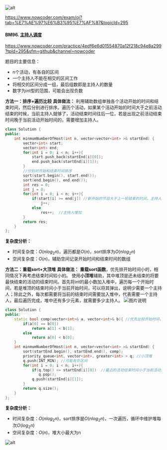 ![alt](https://uploadfiles.nowcoder.com/bm/top101-head.jpg)

https://www.nowcoder.com/exam/oj?tab=%E7%AE%97%E6%B3%95%E7%AF%87&topicId=295


#### BM96. [主持人调度](https://www.nowcoder.com/practice/4edf6e6d01554870a12f218c94e8a299?tpId=295&sfm=github&channel=nowcoder)


https://www.nowcoder.com/practice/4edf6e6d01554870a12f218c94e8a299?tpId=295&sfm=github&channel=nowcoder


题目的主要信息：

- n个活动，有各自的区间
- 一个主持人不能在相交的区间工作
- 将相交的区间分成一组，最后组数即是主持人的数量
- 数字为int型的范围，可能会出现负数

**方法一：排序+遍历比较**
**具体做法：**
利用辅助数组单独各个活动开始的时间和结束时间，然后分别进行排序。遍历个活动，如果某个活动开始的时间大于之前活动结束的时候，当前主持人就够了，活动结束时间往后一位，若是出现之前活动结束时间晚于当前活动开始时间的，需要增加主持人。
```c++
class Solution {
public:
    int minmumNumberOfHost(int n, vector<vector<int> >& startEnd) {
        vector<int> start;
        vector<int> end;
        for(int i = 0; i < n; i++){
            start.push_back(startEnd[i][0]);
            end.push_back(startEnd[i][1]);
        }
        //分别对开始和结束时间排序
        sort(start.begin(), start.end());
        sort(end.begin(), end.end());
        int res = 0;
        int j = 0;
        for(int i = 0; i < n; i++){
            if(start[i] >= end[j]) //新开始的节目大于上一轮结束的时间，主持人不变
                j++;  
            else
                res++;  //主持人增加
        }
        return res;
    }
};
```

**复杂度分析：**
- 时间复杂度：$O(nlog_2n)$，遍历都是$O(n)$，sort排序为$O(nlog_2n)$
- 空间复杂度：$O(n)$，辅助空间记录开始时间和结束时间的数组


**方法二：重载sort+大顶堆**
**具体做法：**
**重载sort函数**，优先排开始时间小的，相同情况下再考虑结束时间较小的。
使用**小顶堆**辅助，其中堆顶是还未结束的将要最快结束的活动的结束时间。首先将int的最小数加入堆中，遍历每一个开始时间，若是堆顶的结束时间小于当前开始时间，可以将其弹出，说明少需要一个主持人；除此之外，每次都需要将当前的结束时间需要加入堆中，代表需要一个主持人，最后遍历完成，堆中还有多少元素，就需要多少主持人。
![图片说明](https://uploadfiles.nowcoder.com/images/20210726/397721558_1627285822891/421B889AA79A65305C25C9032E00F43A "图片标题") 
```c++
class Solution {
public:
    static bool comp(vector<int>& a, vector<int>& b){ //优先比较开始时间，再比较结束时间
        if(a[0] == b[0])
            return a[1] < b[1];
        else
            return a[0] < b[0];
    }
    int minmumNumberOfHost(int n, vector<vector<int> >& startEnd) {
        sort(startEnd.begin(), startEnd.end(), comp);
        priority_queue<int, vector<int>, greater<int> > q; //小顶堆
        q.push(INT_MIN); //可能有负区间
        for(int i = 0; i < n; i++){
            if(q.top() <= startEnd[i][0])  //最近的活动结束时间小于当前活动开始时间
               q.pop();
            q.push(startEnd[i][1]);
        }
        return q.size();
    }
};
```

**复杂度分析：**
- 时间复杂度：$O(nlog_2n)$，sort排序是$O(nlog_2n)$，一次遍历，循环中维护堆每次$O(log_2n)$
- 空间复杂度：$O(n)$，堆大小最大为n

![alt](https://uploadfiles.nowcoder.com/bm/top101-tail.jpg)